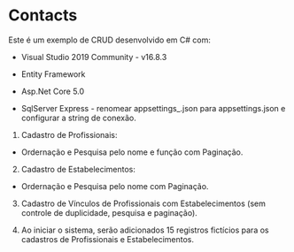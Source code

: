 # Contacts

Este é um exemplo de CRUD desenvolvido em C# com:

- Visual Studio 2019 Community - v16.8.3

- Entity Framework

- Asp.Net Core 5.0

- SqlServer Express - renomear appsettings_.json para appsettings.json e configurar a string de conexão.

1) Cadastro de Profissionais:

- Ordernação e Pesquisa pelo nome e função com Paginação.

2) Cadastro de Estabelecimentos:

- Ordernação e Pesquisa pelo nome com Paginação.

3) Cadastro de Vínculos de Profissionais com Estabelecimentos (sem controle de duplicidade, pesquisa e paginação).

4) Ao iniciar o sistema, serão adicionados 15 registros fictícios para os cadastros de Profissionais e Estabelecimentos.

